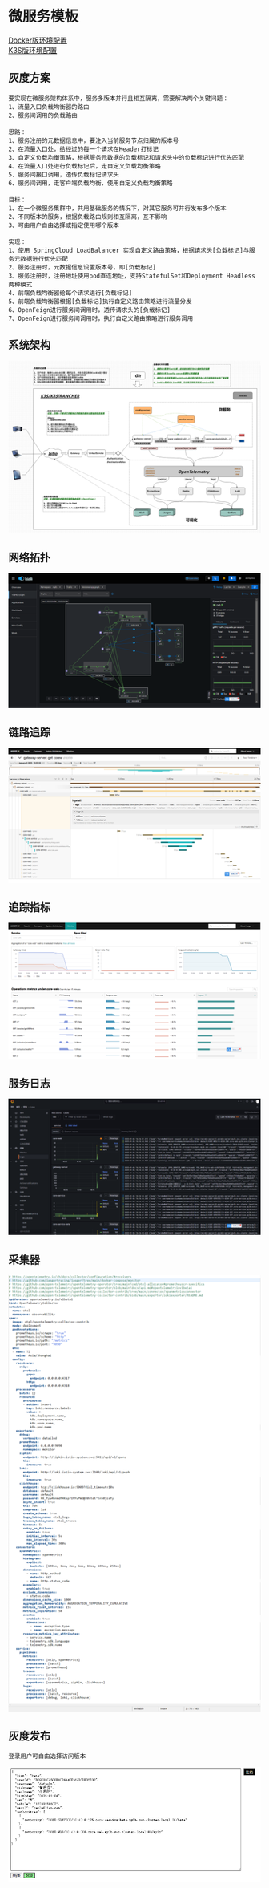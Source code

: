# 微服务模板

<a href="README.docker.md" target="_blank"> Docker版环境配置 </a>  
<a href="README.k3s.md" target="_blank"> K3S版环境配置 </a>  

## 灰度方案
	要实现在微服务架构体系中，服务多版本并行且相互隔离，需要解决两个关键问题：
	1、流量入口负载均衡器的路由
	2、服务间调用的负载路由
	
	思路：
	1、服务注册的元数据信息中，要注入当前服务节点归属的版本号
	2、在流量入口处，给经过的每一个请求在Header打标记
	3、自定义负载均衡策略，根据服务元数据的负载标记和请求头中的负载标记进行优先匹配
	4、在流量入口处进行负载标记后，走自定义负载均衡策略
	5、服务间接口调用，透传负载标记请求头
	6、服务间调用，走客户端负载均衡，使用自定义负载均衡策略
		
	目标：
	1、在一个微服务集群中，共用基础服务的情况下，对其它服务可并行发布多个版本
	2、不同版本的服务，根据负载路由规则相互隔离，互不影响
	3、可由用户自由选择或指定使用哪个版本
	
	实现：
	1、使用 SpringCloud LoadBalancer 实现自定义路由策略，根据请求头[负载标记]与服务元数据进行优先匹配
	2、服务注册时，元数据信息设置版本号，即[负载标记]
	3、服务注册时，注册地址使用pod直连地址，支持StatefulSet和Deployment Headless两种模式
	4、前端负载均衡器给每个请求进行[负载标记]
	5、前端负载均衡器根据[负载标记]执行自定义路由策略进行流量分发
	6、OpenFeign进行服务间调用时，透传请求头的[负载标记]
	7、OpenFeign进行服务间调用时，执行自定义路由策略进行服务调用

## 系统架构
![系统架构](repo/images/SystemArchitecture.png "系统架构")

## 网络拓扑
![网络拓扑](repo/images/NetworkTopology.png "网络拓扑")

## 链路追踪
![链路追踪](repo/images/LinkTracking.png "链路追踪")

## 追踪指标
![追踪指标](repo/images/TrackingIndicators.png "追踪指标")

## 服务日志
![服务日志](repo/images/logs.png "服务日志")

## 采集器
![采集器](repo/images/otel-collector.png "采集器")

## 灰度发布
	登录用户可自由选择访问版本
![灰度发布](repo/images/rebBlue.png "灰度发布")
